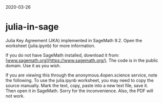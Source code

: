 2020-03-26


julia-in-sage
=============

Julia Key Agreement (JKA) implemented in SageMath 9.2.
Open the worksheet (julia.ipynb) for more information.

If you do not have SageMath installed, download it from:
[www.sagemath.org](https://www.sagemath.org/).
The code is in the public domain. Use it as you wish.

If you are viewing this through the anonymous.4open.science service,
note the following. To use the julia.ipynb worksheet, you may need to copy
the source manually. Mark the text, copy, paste into a new text file, save it.
Then open it in SageMath. Sorry for the inconvenience.
Also, the PDF will not work. 
